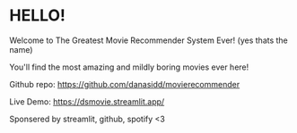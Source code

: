 # HELLO!

Welcome to The Greatest Movie Recommender System Ever! (yes thats the name)

You'll find the most amazing and mildly boring movies ever here!

Github repo: https://github.com/danasidd/movierecommender

Live Demo: https://dsmovie.streamlit.app/

Sponsered by streamlit, github, spotify <3

